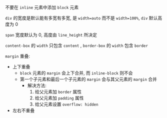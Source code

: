 不要在 `inline` 元素中添加 `block` 元素

`div` 的宽度是默认能有多宽有多宽, 是 `width=auto` 而不是 `width=100%`, `div` 默认高度为 0

`span` 宽度默认为 0, 高度由 `line_height` 所决定

`content-box` 的 `width` 只包含 `content` , `border-box` 的 `width` 包含 `border`

`margin` 重叠: 

+ 上下重叠
  + `block` 元素的 `margin` 会上下合并, 而 `inline-block` 则不会
  + 第一个子元素和最后一个子元素的 `margin` 会与其父元素的 `margin` 合并
    + 解决方法: 
      1. 给父元素加 `border` 属性
      2. 给父元素加 `padding` 属性
      3. 给父元素设置 `overflow: hidden` 
+ 左右不重叠



